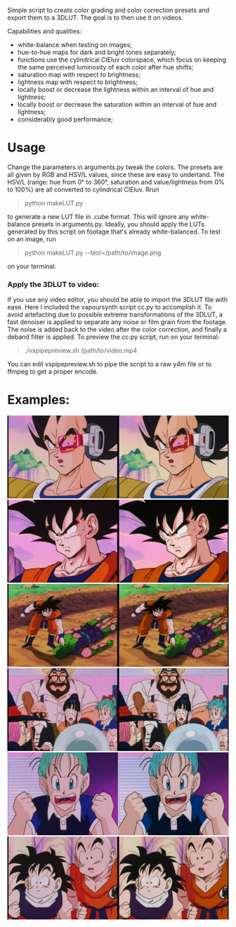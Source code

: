 Simple script to create color grading and color correction presets and export them to a 3DLUT. The goal is to then use it on videos.

Capabilities and qualities:
 - white-balance when testing on images;
 - hue-to-hue maps for dark and bright tones separately;
 - functions use the cylindrical CIEluv colorspace, which focus on keeping the same perceived luminosity of each color after hue shifts; 
 - saturation map with respect to brightness;
 - lightness map with respect to brightness;
 - locally boost or decrease the lightness within an interval of hue and lightness;
 - locally boost or decrease the saturation within an interval of hue and lightness;
 - considerably good performance;

# Usage
Change the parameters in arguments.py tweak the colors. The presets are all given by RGB and HSV/L values, since these are easy to undertand. The HSV/L (range: hue from 0° to 360°, saturation and value/lightness from 0% to 100%) are all converted to cylindrical CIEluv.
Rrun
 > python makeLUT.py

to generate a new LUT file in .cube format. This will ignore any white-balance presets in arguments.py. Ideally, you should apply the LUTs generated by this script on footage that's already white-balanced.
To test on an image, run
 > python makeLUT.py --test=/path/to/image.png

on your terminal.

### Apply the 3DLUT to video:
If you use any video editor, you should be able to import the 3DLUT file with ease.
Here I included the vapoursynth script cc.py to accomplish it. To avoid artefacting due to possible extreme transformations of the 3DLUT, a fast denoiser is applied to separate any noise or film grain from the footage. The noise is added back to the video after the color correction, and finally a deband filter is applied.
To preview the cc.py script, run on your terminal:
 > ./vspipepreview.sh /path/to/video.mp4
 
You can edit vspipepreview.sh to pipe the script to a raw y4m file or to ffmpeg to get a proper encode.

# Examples:
![](examples/comparison04.png)
![](examples/comparison07.png)
![](examples/comparison09.png)
![](examples/comparison12.png)
![](examples/comparison13.png)
![](examples/comparison16.png)
